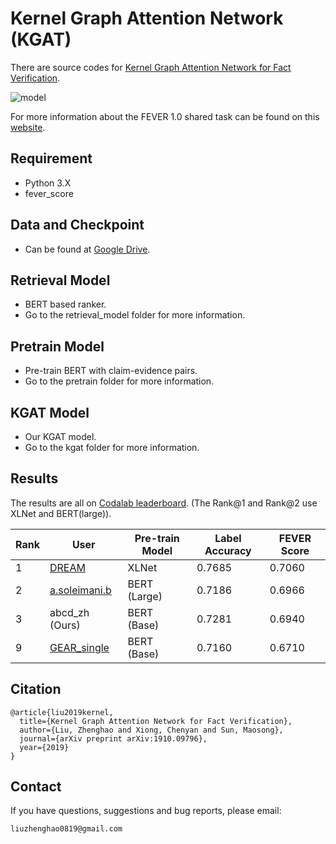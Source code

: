 # Kernel Graph Attention Network (KGAT)
There are source codes for [Kernel Graph Attention Network for Fact Verification](https://arxiv.org/pdf/1910.09796.pdf).

![model](https://github.com/thunlp/KernelGAT/blob/master/model.png)

For more information about the FEVER 1.0 shared task can be found on this [website](http://fever.ai).


## Requirement
* Python 3.X
* fever_score


## Data and Checkpoint
* Can be found at [Google Drive](https://drive.google.com/open?id=1cv9dfYN_dF8GyILFbON6IUB-iU3nsNLp).


## Retrieval Model
* BERT based ranker.
* Go to the retrieval_model folder for more information.


## Pretrain Model
* Pre-train BERT with claim-evidence pairs.
* Go to the pretrain folder for more information.


## KGAT Model
* Our KGAT model.
* Go to the kgat folder for more information.


## Results
The results are all on [Codalab leaderboard](https://competitions.codalab.org/competitions/18814#results). (The Rank@1 and Rank@2 use XLNet and BERT(large)).


| Rank | User | Pre-train Model| Label Accuracy| FEVER Score |
| --------  | -------- | -------- | --------  | --------  |
|1|[DREAM](https://arxiv.org/pdf/1909.03745.pdf)|XLNet|0\.7685|0\.7060|
|2|[a.soleimani.b](https://arxiv.org/pdf/1910.02655.pdf)|BERT \(Large\)|0\.7186|0\.6966 |
|3|abcd_zh (Ours)|BERT \(Base\)|0\.7281|0\.6940|
|9|[GEAR_single](https://arxiv.org/pdf/1908.01843.pdf)|BERT \(Base\)|0\.7160|0\.6710|


## Citation
```
@article{liu2019kernel,
  title={Kernel Graph Attention Network for Fact Verification},
  author={Liu, Zhenghao and Xiong, Chenyan and Sun, Maosong},
  journal={arXiv preprint arXiv:1910.09796},
  year={2019}
}
```

## Contact
If you have questions, suggestions and bug reports, please email:
```
liuzhenghao0819@gmail.com
```